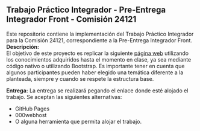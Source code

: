 ## Trabajo Práctico Integrador - Pre-Entrega Integrador Front - Comisión 24121

Este repositorio contiene la implementación del Trabajo Práctico Integrador para la Comisión 24121, correspondiente a la Pre-Entrega Integrador Front.
**Descripción:**
<br/>
El objetivo de este proyecto es replicar la siguiente [página web](https://giselemilagros88.github.io/cac_movies_javaphp/) utilizando los conocimientos adquiridos hasta el momento en clase, ya sea mediante código nativo o utilizando Bootstrap. Es importante tener en cuenta que algunos participantes pueden haber elegido una temática diferente a la planteada, siempre y cuando se respete la estructura base.

**Entrega:**
La entrega se realizará pegando el enlace donde esté alojado el trabajo. Se aceptan las siguientes alternativas:
- GitHub Pages
- 000webhost
- O alguna herramienta que permita alojar el trabajo.
